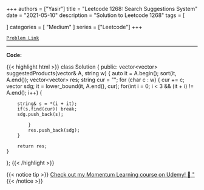 
+++
authors = ["Yasir"]
title = "Leetcode 1268: Search Suggestions System"
date = "2021-05-10"
description = "Solution to Leetcode 1268"
tags = [
    
]
categories = [
    "Medium"
]
series = ["Leetcode"]
+++



[`Problem Link`](https://leetcode.com/problems/search-suggestions-system/description/)

---

**Code:**

{{< highlight html >}}
class Solution {
public:
    vector<vector<string>> suggestedProducts(vector<string>& A, string w) {
        auto it = A.begin();
        sort(it, A.end());
        vector<vector<string>> res;
        string cur = "";
        for (char c : w) {
            cur += c;
            vector<string> sdg;
            it = lower_bound(it, A.end(), cur);
for(int i = 0; i < 3 && (it + i) != A.end(); i++) {
                
        string& s = *(i + it);
        if(s.find(cur)) break;
        sdg.push_back(s);
                
            }
            res.push_back(sdg);
        }
        
        return res;
    }
};
{{< /highlight >}}


{{< notice tip >}}
[Check out my Momentum Learning course on Udemy! 🚀 "](https://www.udemy.com/course/blind-75-the-data-structures-and-algorithms-essentials/)
{{< /notice >}}

